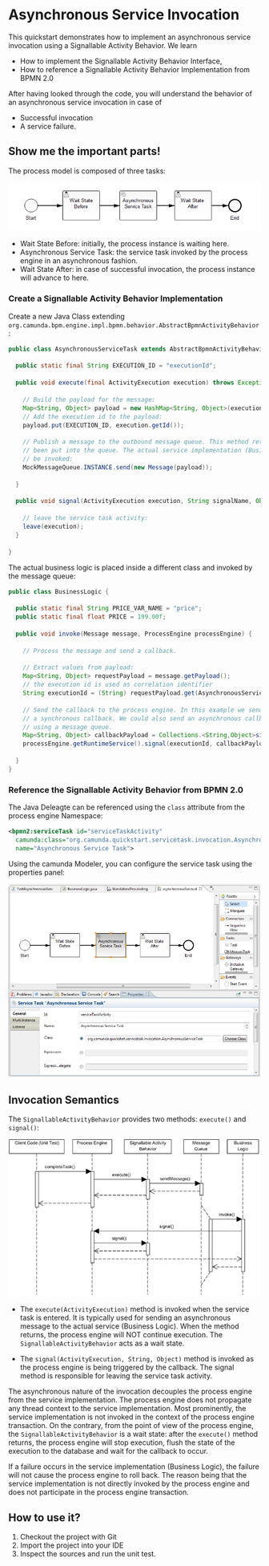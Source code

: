 # Asynchronous Service Invocation

This quickstart demonstrates how to implement an asynchronous service invocation using a Signallable Activity Behavior.
We learn

* How to implement the Signallable Activity Behavior Interface,
* How to reference a Signallable Activity Behavior Implementation from BPMN 2.0

After having looked through the code, you will understand the behavior of an asynchronous service invocation in case of

* Successful invocation
* A service failure.

## Show me the important parts!

The process model is composed of three tasks:

![Process Model][1]

* Wait State Before: initially, the process instance is waiting here.
* Asynchronous Service Task: the service task invoked by the process engine in an asynchronous fashion.
* Wait State After: in case of successful invocation, the process instance will advance to here.

### Create a Signallable Activity Behavior Implementation

Create a new Java Class extending `org.camunda.bpm.engine.impl.bpmn.behavior.AbstractBpmnActivityBehavior`:

``` java
public class AsynchronousServiceTask extends AbstractBpmnActivityBehavior {

  public static final String EXECUTION_ID = "executionId";

  public void execute(final ActivityExecution execution) throws Exception {

    // Build the payload for the message:
    Map<String, Object> payload = new HashMap<String, Object>(execution.getVariables());
    // Add the execution id to the payload:
    payload.put(EXECUTION_ID, execution.getId());

    // Publish a message to the outbound message queue. This method returns after the message has
    // been put into the queue. The actual service implementation (Business Logic) will not yet
    // be invoked:
    MockMessageQueue.INSTANCE.send(new Message(payload));

  }

  public void signal(ActivityExecution execution, String signalName, Object signalData) throws Exception {

    // leave the service task activity:
    leave(execution);
  }

}
```

The actual business logic is placed inside a different class and invoked by the message queue:

``` java
public class BusinessLogic {

  public static final String PRICE_VAR_NAME = "price";
  public static final float PRICE = 199.00f;

  public void invoke(Message message, ProcessEngine processEngine) {

    // Process the message and send a callback.

    // Extract values from payload:
    Map<String, Object> requestPayload = message.getPayload();
    // the execution id is used as correlation identifier
    String executionId = (String) requestPayload.get(AsynchronousServiceTask.EXECUTION_ID);

    // Send the callback to the process engine. In this example we send
    // a synchronous callback. We could also send an asynchronous callback
    // using a message queue.
    Map<String, Object> callbackPayload = Collections.<String,Object>singletonMap(PRICE_VAR_NAME, PRICE);
    processEngine.getRuntimeService().signal(executionId, callbackPayload);

  }
}
```

### Reference the Signallable Activity Behavior from BPMN 2.0

The Java Deleagte can be referenced using the `class` attribute from the process engine Namespace:

``` xml
<bpmn2:serviceTask id="serviceTaskActivity"
  camunda:class="org.camunda.quickstart.servicetask.invocation.AsynchronousServiceTask"
  name="Asynchronous Service Task">
```

Using the camunda Modeler, you can configure the service task using the properties panel:

![Configure Signallable Activity Behavior using the camunda Modeler][2]


## Invocation Semantics

The `SignallableActivityBehavior` provides two methods: `execute()` and `signal()`:

![Asynchronous Service Invocation Sequence][3]

* The `execute(ActivityExecution)` method is invoked when the service task is entered. It is typically used for sending an asynchronous message to the actual service (Business Logic). When the method returns, the process engine will NOT continue execution. The `SignallableActivityBehavior` acts as a wait state.

* The `signal(ActivityExecution, String, Object)` method is invoked as the process engine is being triggered by the callback. The signal method is responsible for leaving the service task activity.

The asynchronous nature of the invocation decouples the process engine from the service implementation. The process engine does not propagate any thread context to the service implementation. Most prominently, the service implementation is not invoked in the context of the process engine transaction. On the contrary, from the point of view of the process engine, the `SignallableActivityBehavior` is a wait state: after the `execute()` method returns, the process engine will stop execution, flush the state of the execution to the database and wait for the callback to occur.

If a failure occurs in the service implementation (Business Logic), the failure will not cause the process engine to roll back. The reason being that the service implementation is not directly invoked by the process engine and does not participate in the process engine transaction.

## How to use it?

1. Checkout the project with Git
2. Import the project into your IDE
3. Inspect the sources and run the unit test.

[1]: docs/process-model.png
[2]: docs/service-camunda-modeler.png
[3]: docs/asynchronous-service-invocation-sequence.png
